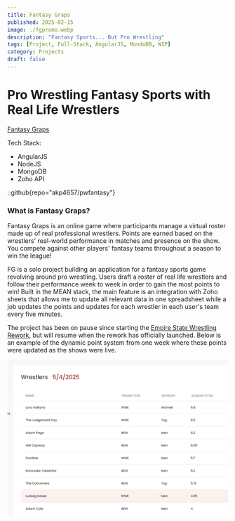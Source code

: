 ```yaml
---
title: Fantasy Graps
published: 2025-02-15
image: ./fgpromo.webp
description: "Fantasy Sports... But Pro Wrestling"
tags: [Project, Full-Stack, AngularJS, MondoDB, WIP]
category: Projects
draft: false
---
```


# Pro Wrestling Fantasy Sports with Real Life Wrestlers

[Fantasy Graps](https://www.fantasygraps.com/)

Tech Stack: 
- AngularJS
- NodeJS
- MongoDB
- Zoho API

::github{repo="akp4657/pwfantasy"}

### What is Fantasy Graps?
Fantasy Graps is an online game where participants manage a virtual roster made up of real professional wrestlers. Points are earned based on the wrestlers' real-world performance in matches and presence on the show. You compete against other players' fantasy teams throughout a season to win the league!

FG is a solo project building an application for a fantasy sports game revolving around pro wrestling. Users draft a roster of real life wrestlers and follow their performance week to week in order to gain the most points to win! Built in the MEAN stack, the main feature is an integration with Zoho sheets that allows me to update all relevant data in one spreadsheet while a job updates the points and updates for each wrestler in each user's team every five minutes. 

The project has been on pause since starting the [Empire State Wrestling Rework](https://www.anthonypichardo.dev/posts/esw/esw), but will resume when the rework has officially launched. Below is an example of the dynamic point system from one week where these points were updated as the shows were live.

![image info](./fgexample.PNG)
